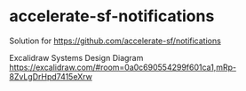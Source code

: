# accelerate-sf-notifications
Solution for https://github.com/accelerate-sf/notifications

Excalidraw Systems Design Diagram https://excalidraw.com/#room=0a0c690554299f601ca1,mRp-8ZvLgDrHpd7415eXrw
